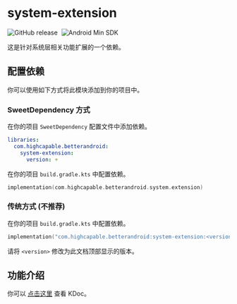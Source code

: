 # system-extension

![GitHub release](https://img.shields.io/github/v/release/BetterAndroid/BetterAndroid?display_name=release&logo=github&color=green&filter=system-extension-*)
<span style="margin-left: 5px"/>
![Android Min SDK](https://img.shields.io/badge/Min%20SDK-21-orange?logo=android)

这是针对系统层相关功能扩展的一个依赖。

## 配置依赖

你可以使用如下方式将此模块添加到你的项目中。

### SweetDependency 方式

在你的项目 `SweetDependency` 配置文件中添加依赖。

```yaml
libraries:
  com.highcapable.betterandroid:
    system-extension:
      version: +
```

在你的项目 `build.gradle.kts` 中配置依赖。

```kotlin
implementation(com.highcapable.betterandroid.system.extension)
```

### 传统方式 (不推荐)

在你的项目 `build.gradle.kts` 中配置依赖。

```kotlin
implementation("com.highcapable.betterandroid:system-extension:<version>")
```

请将 `<version>` 修改为此文档顶部显示的版本。

## 功能介绍

你可以 [点击这里](https://betterandroid.github.io/BetterAndroid/KDoc/system-extension) 查看 KDoc。

<!--------------- 待转移 ---------------

**功能结构**

- [x] 系统组件扩展
    - ApplicationFactory
        - 应用相关功能扩展，例如 PackageManager、PackageInfo、ApplicationInfo
    - BroadcastFactory
        - 系统广播相关功能扩展
    - ClipboardFactory
        - 系统剪贴板扩展
    - IntentFactory
        - Intent 相关功能扩展
    - ServiceFactory
        - 系统服务扩展
- [x] 系统工具扩展
    - SystemVersion
        - 整合了 android.os.Build 的 SDK 工具
    - SystemKind
        - 收集了常见的第三方 ROM 或厂商定制 Android 系统种类工具
    - SystemProperties
        - 对不可直接访问的 android.os.SystemProperties 的扩展

--------------- 待转移 --------------->